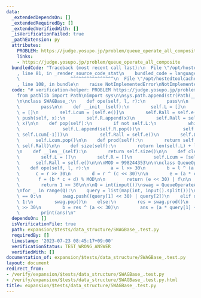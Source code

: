 ```yaml
---
data:
  _extendedDependsOn: []
  _extendedRequiredBy: []
  _extendedVerifiedWith: []
  _isVerificationFailed: true
  _pathExtension: py
  attributes:
    PROBLEM: https://judge.yosupo.jp/problem/queue_operate_all_composite
    links:
    - https://judge.yosupo.jp/problem/queue_operate_all_composite
  bundledCode: "Traceback (most recent call last):\n  File \"/opt/hostedtoolcache/Python/3.11.4/x64/lib/python3.11/site-packages/onlinejudge_verify/documentation/build.py\"\
    , line 81, in _render_source_code_stat\n    bundled_code = language.bundle(\n\
    \                   ^^^^^^^^^^^^^^^^\n  File \"/opt/hostedtoolcache/Python/3.11.4/x64/lib/python3.11/site-packages/onlinejudge_verify/languages/python.py\"\
    , line 108, in bundle\n    raise NotImplementedError\nNotImplementedError\n"
  code: "# verification-helper: PROBLEM https://judge.yosupo.jp/problem/queue_operate_all_composite\n\
    from pathlib import Path\nimport sys\n\nsys.path.append(str(Path(__file__).resolve().parent.parent.parent.parent))\n\
    \n\nclass SWAGBase_:\n    def ope(self, l, r):\n        pass\n\n    def e(self):\n\
    \        pass\n\n    def __init__(self):\n        self.L = []\n        self.R\
    \ = []\n        self.Lcum = [self.e()]\n        self.Rall = self.e()\n\n    def\
    \ push(self, x):\n        self.R.append(x)\n        self.Rall = self.ope(self.Rall,\
    \ x)\n\n    def pop(self):\n        if not self.L:\n            while self.R:\n\
    \                self.L.append(self.R.pop())\n                self.Lcum.append(self.ope(self.L[-1],\
    \ self.Lcum[-1]))\n            self.Rall = self.e()\n        self.L.pop()\n  \
    \      self.Lcum.pop()\n\n    def prod(self):\n        return self.ope(self.Lcum[-1],\
    \ self.Rall)\n\n    def size(self):\n        return len(self.L) + len(self.R)\n\
    \n    def __len__(self):\n        return self.size()\n\n    def clear(self):\n\
    \        self.L = []\n        self.R = []\n        self.Lcum = [self.e()]\n  \
    \      self.Rall = self.e()\n\n\nMOD = 998244353\n\n\nclass QueueOperateAllComposite(SWAGBase_):\n\
    \    def ope(self, l, r):\n        a = l >> 30\n        b = l ^ (a << 30)\n  \
    \      c = r >> 30\n        d = r ^ (c << 30)\n\n        e = (a * c) % MOD\n \
    \       f = (b * c + d) % MOD\n\n        return (e << 30) | f\n\n    def e(self):\n\
    \        return 1 << 30\n\n\nQ = int(input())\nswag = QueueOperateAllComposite()\n\
    \nfor _ in range(Q):\n    query = list(map(int, input().split()))\n    if query[0]\
    \ == 0:\n        swag.push((query[1] << 30) | query[2])\n    elif query[0] ==\
    \ 1:\n        swag.pop()\n    else:\n        res = swag.prod()\n        a = res\
    \ >> 30\n        b = res ^ (a << 30)\n        ans = (a * query[1] + b) % MOD\n\
    \        print(ans)\n"
  dependsOn: []
  isVerificationFile: true
  path: expansion/$tests/data_structure/SWAGBase_.test.py
  requiredBy: []
  timestamp: '2023-07-23 08:45:17+09:00'
  verificationStatus: TEST_WRONG_ANSWER
  verifiedWith: []
documentation_of: expansion/$tests/data_structure/SWAGBase_.test.py
layout: document
redirect_from:
- /verify/expansion/$tests/data_structure/SWAGBase_.test.py
- /verify/expansion/$tests/data_structure/SWAGBase_.test.py.html
title: expansion/$tests/data_structure/SWAGBase_.test.py
---
```

